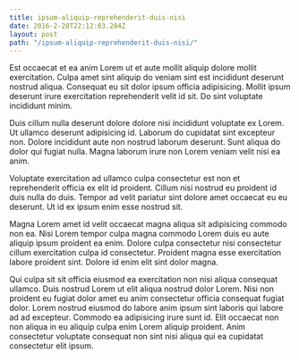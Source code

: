 ```yaml
---
title: ipsum-aliquip-reprehenderit-duis-nisi
date: 2016-2-20T22:12:03.284Z
layout: post
path: "/ipsum-aliquip-reprehenderit-duis-nisi/"
---
```


Est occaecat et ea anim Lorem ut et aute mollit aliquip dolore mollit exercitation. Culpa amet sint aliquip do veniam sint est incididunt deserunt nostrud aliqua. Consequat eu sit dolor ipsum officia adipisicing. Mollit ipsum deserunt irure exercitation reprehenderit velit id sit. Do sint voluptate incididunt minim.

Duis cillum nulla deserunt dolore dolore nisi incididunt voluptate ex Lorem. Ut ullamco deserunt adipisicing id. Laborum do cupidatat sint excepteur non. Dolore incididunt aute non nostrud laborum deserunt. Sunt aliqua do dolor qui fugiat nulla. Magna laborum irure non Lorem veniam velit nisi ea anim.

Voluptate exercitation ad ullamco culpa consectetur est non et reprehenderit officia ex elit id proident. Cillum nisi nostrud eu proident id duis nulla do duis. Tempor ad velit pariatur sint dolore amet occaecat eu eu deserunt. Ut id ex ipsum enim esse nostrud sit.

Magna Lorem amet id velit occaecat magna aliqua sit adipisicing commodo non ea. Nisi Lorem tempor culpa magna commodo Lorem duis eu aute aliquip ipsum proident ea enim. Dolore culpa consectetur nisi consectetur cillum exercitation culpa id consectetur. Proident magna esse exercitation labore proident sint. Dolore id enim elit sint dolor magna.

Qui culpa sit sit officia eiusmod ea exercitation non nisi aliqua consequat ullamco. Duis nostrud Lorem ut elit aliqua nostrud dolor Lorem. Nisi non proident eu fugiat dolor amet eu anim consectetur officia consequat fugiat dolor. Lorem nostrud eiusmod do labore anim ipsum sint laboris qui labore ad ad excepteur. Commodo ea adipisicing irure sunt id. Elit occaecat non non aliqua in eu aliquip culpa enim Lorem aliquip proident. Anim consectetur voluptate consequat non sint nisi aliqua qui ea cupidatat consectetur elit ipsum.